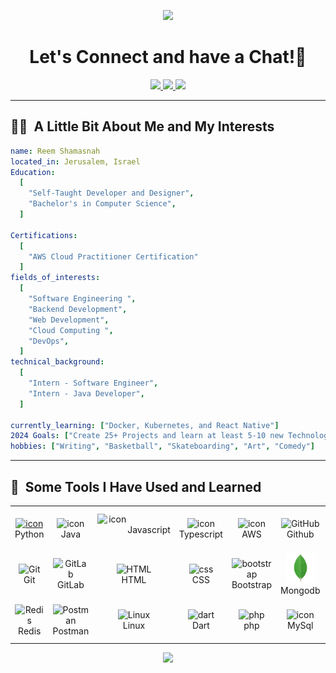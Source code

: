 <p align="center">
  <img src="https://capsule-render.vercel.app/api?type=waving&color=gradient&customColorList=0,2,2,5,30)&width=100&text=Hello!&fontColor=black&height=100%&section=header"/>
</p>

<h1 align="center">
  Let's Connect and have a Chat!💬
</h1>

<p align="center">

<a href="https://www.linkedin.com/in/reem-hikmat/">
  <img height="50" src="https://img.icons8.com/?size=100&id=xuvGCOXi8Wyg&format=png&color=000000"/>
</a>
<a href="https://twitter.com">
  <img height="50" src="https://img.icons8.com/?size=100&id=13963&format=png&color=000000"/>
</a>
<a href="https://www.instagram.com/">
  <img height="50" src="https://img.icons8.com/?size=100&id=Xy10Jcu1L2Su&format=png&color=000000"/>
</a>
</p>

---

<h2> 👩‍💻 &nbsp;A Little Bit About Me and My Interests</h2>

```yaml
name: Reem Shamasnah
located_in: Jerusalem, Israel
Education:
  [
    "Self-Taught Developer and Designer",
    "Bachelor's in Computer Science",
  ]

Certifications:
  [
    "AWS Cloud Practitioner Certification"
  ]
fields_of_interests:
  [
    "Software Engineering ",
    "Backend Development",
    "Web Development",
    "Cloud Computing ",
    "DevOps",
  ]
technical_background:
  [
    "Intern - Software Engineer",
    "Intern - Java Developer",
  ]
  
currently_learning: ["Docker, Kubernetes, and React Native"]
2024 Goals: ["Create 25+ Projects and learn at least 5-10 new Technologies."]
hobbies: ["Writing", "Basketball", "Skateboarding", "Art", "Comedy"]
```
  
---  
  
<h2> 🚀 &nbsp;Some Tools I Have Used and Learned</h2>
<p align="left">
    <table>
  <tr>
    <td align="center" width="96">
      <a href="#macropower-tech">
        <img src="https://techstack-generator.vercel.app/python-icon.svg" alt="icon" width="48" height="48" />
      </a>
        <br>Python
    </td>
    <td align="center" width="96">
      <img src="https://techstack-generator.vercel.app/java-icon.svg" alt="icon"  width="48" height="48" />
        <br>Java
    </td>
    <td align="center" width="96">
       <div style="display: flex; align-items: flex-start;"><img src="https://techstack-generator.vercel.app/js-icon.svg" alt="icon" width="48" height="48" />
        <br>Javascript
    </td>
     <td align="center" width="96">
        <img src="https://techstack-generator.vercel.app/ts-icon.svg" alt="icon" width="48" height="48" />
        <br>Typescript
    </td>
    <td align="center" width="96">
        <img src="https://techstack-generator.vercel.app/aws-icon.svg" alt="icon" width="48" height="48" />
        <br>AWS
    </td>
    <td align="center" width="96">
        <img src="https://techstack-generator.vercel.app/github-icon.svg" width="48" height="48" alt="GitHub" />
      <br>Github
    </td>
    <td align="center" width="96">
        <img src="https://techstack-generator.vercel.app/restapi-icon.svg" width="48" height="48" alt="Rest API" />
      <br>Rest API
    </td>
    <td align="center" width="96">
        <img src="https://techstack-generator.vercel.app/docker-icon.svg" width="48" height="48" alt="Rest API" />
      <br>Docker
    </td>
    <td align="center" width="96">
        <img src="https://techstack-generator.vercel.app/react-icon.svg" alt="icon" width="48" height="48" />
      <br>React
    </td>
  </tr>
  <tr>
    <td align="center" width="96">
        <img src="https://skillicons.dev/icons?i=git" width="48" height="48" alt="Git" />
      <br>Git
    </td>
    <td align="center"  width="96">
        <img src="https://skillicons.dev/icons?i=gitlab" width="48" height="48" alt="GitLab" />
      <br>GitLab
    </td>
    <td align="center"  width="96">
        <img src="https://skillicons.dev/icons?i=html" width="48" height="48" alt="HTML" />
      <br>HTML
    </td>
    <td align="center" width="96">
        <img src="https://skillicons.dev/icons?i=css" width="48" height="48" alt="css" />
      <br>CSS
    </td>
    <td align="center"  width="96">
        <img src="https://skillicons.dev/icons?i=bootstrap" width="48" height="48" alt="bootstrap" />
      <br>Bootstrap
    </td>
    <td align="center" width="96">
        <img src="https://raw.githubusercontent.com/devicons/devicon/master/icons/mongodb/mongodb-original.svg" alt="mongodb" width="48" height="48" />
      <br>Mongodb
    </td>
        <td align="center" width="96">
        <img src="https://skillicons.dev/icons?i=jquery" width="48" height="48" alt="jquery" />
      <br>JQuery
    </td>
        <td align="center" width="96">
        <img src="https://skillicons.dev/icons?i=postgres" width="48" height="48" alt="jquery" />
      <br>PostgreSQL
    </td>
            <td align="center" width="96">
        <img src="https://cdn.jsdelivr.net/gh/devicons/devicon/icons/bash/bash-original.svg" alt="bash" width="48" height="48"/>
      <br>Bash
    </td>
  </tr>
   <tr>
    <td align="center" width="96">
        <img src="https://skillicons.dev/icons?i=redis" width="48" height="48" alt="Redis" />
      <br>Redis
    </td>
        <td align="center" width="96">
        <img src="https://skillicons.dev/icons?i=postman" width="48" height="48" alt="Postman" />
      <br>Postman
    </td>
            <td align="center" width="96">
        <img src="https://skillicons.dev/icons?i=linux" width="48" height="48" alt="Linux" />
      <br>Linux
    </td>
    <td align="center" width="96">
        <img src="https://skillicons.dev/icons?i=dart" width="48" height="48" alt="dart" />
      <br>Dart
    </td>
    <td align="center" width="96">
       <img src="https://cdn.jsdelivr.net/gh/devicons/devicon/icons/php/php-original.svg" alt="php" width="48" height="48"/>
      <br>php
    </td>
    <td align="center" width="96">
        <img src="https://techstack-generator.vercel.app/mysql-icon.svg" alt="icon" width="48" height="48" />
      <br>MySql
    </td>
    <td align="center" width="96">
        <img src="https://upload.wikimedia.org/wikipedia/commons/1/19/Celery_logo.png" width="48" height="48" alt="dart" />
      <br>Celery
    </td>
    <td align="center" width="96">
        <img src="https://cdn.jsdelivr.net/gh/devicons/devicon@latest/icons/jenkins/jenkins-original.svg" width="48" height="48"/>
      <br>Jenkins
    </td>
    <td align="center" width="96">
        <img src="https://raw.githubusercontent.com/devicons/devicon/master/icons/nodejs/nodejs-original-wordmark.svg" alt="nodejs" width="48" height="48" />
      <br>Nodejs
    </td>
  </tr>
 <tr>
 </tr>
</table>      
                
</p>

<p align="center">
  <img src="https://capsule-render.vercel.app/api?type=waving&color=gradient&height=100&section=footer"/>
</p>
